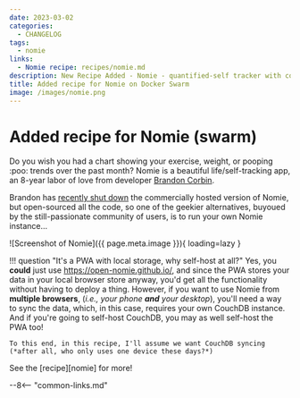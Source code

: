 ```yaml
---
date: 2023-03-02
categories:
  - CHANGELOG
tags:
  - nomie
links:
  - Nomie recipe: recipes/nomie.md
description: New Recipe Added - Nomie - quantified-self tracker with couchdb multi-device sync
title: Added recipe for Nomie on Docker Swarm
image: /images/nomie.png
---
```


# Added recipe for Nomie (swarm)

Do you wish you had a chart showing your exercise, weight, or pooping :poo: trends over the past month? Nomie is a beautiful life/self-tracking app, an 8-year labor of love from developer [Brandon Corbin](https://brandons.app/).

Brandon has [recently shut down]((https://nomie.app/#more)) the commercially hosted version of Nomie, but open-sourced all the code, so one of the geekier alternatives, buyoued by the still-passionate community of users, is to run your own Nomie instance...

<!-- more -->

![Screenshot of Nomie]({{ page.meta.image }}){ loading=lazy }

!!! question "It's a PWA with local storage, why self-host at all?"
    Yes, you **could** just use <https://open-nomie.github.io/>, and since the PWA stores your data in your local browser store anyway, you'd get all the functionality without having to deploy a thing. However, if you want to use Nomie from **multiple browsers**, (*i.e., your phone **and** your desktop*), you'll need a way to sync the data, which, in this case, requires your own CouchDB instance. And if you're going to self-host CouchDB, you may as well self-host the PWA too!

    To this end, in this recipe, I'll assume we want CouchDB syncing (*after all, who only uses one device these days?*)

See the [recipe][nomie] for more!

--8<-- "common-links.md"

